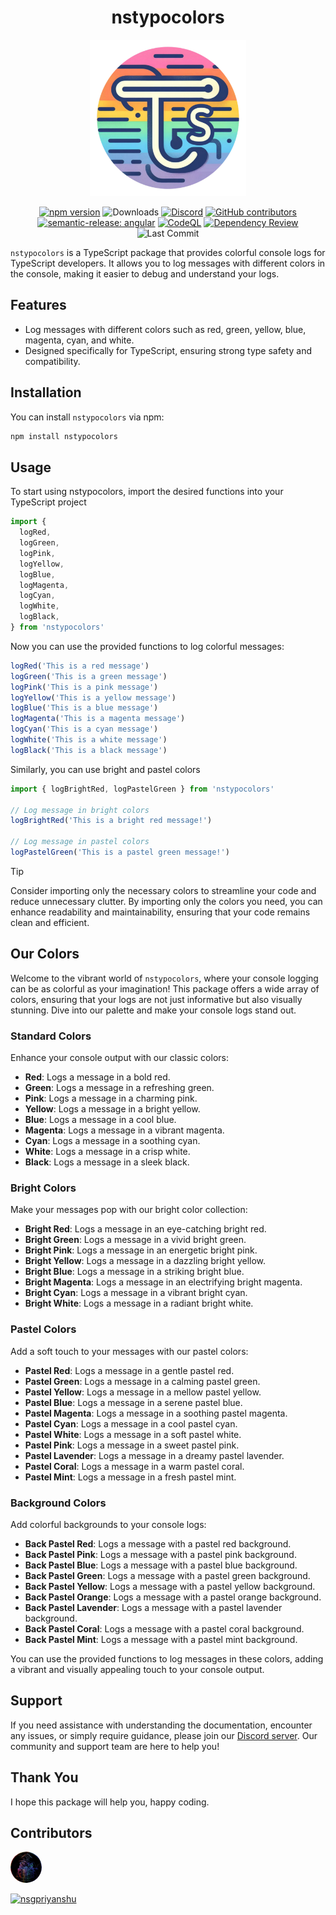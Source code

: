 <div align="center">

# nstypocolors

  <img src="./assets/nstypocoloricon.png" alt="My Colors Icon" width="250" height="250" />

[![npm version](https://img.shields.io/npm/v/nstypocolors?color=crimson&logo=npm)](https://www.npmjs.com/package/nstypocolors)
![Downloads](https://img.shields.io/npm/dt/nstypocolors?style=flat)
[![Discord](https://img.shields.io/discord/855781247480496130.svg?color=5865F2&logo=discord&logoColor=white)](https://discord.gg/7SAcEv7MDd)
[![GitHub contributors](https://img.shields.io/github/contributors/nsgpriyanshu/creatorsworld.svg?color=af52de)](https://github.com/nsgpriyanshu/creatorsworld/graphs/contributors)
[![semantic-release: angular](https://img.shields.io/badge/semantic--release-angular-e10079?logo=semantic-release)](https://github.com/nsgpriyanshu/nstypocolors)
[![CodeQL](https://github.com/nsgpriyanshu/nstypocolors/actions/workflows/codeql.yml/badge.svg)](https://github.com/nsgpriyanshu/nstypocolors/actions/workflows/codeql.yml)
[![Dependency Review](https://github.com/nsgpriyanshu/nstypocolors/actions/workflows/dependency-review.yml/badge.svg)](https://github.com/nsgpriyanshu/nstypocolors/actions/workflows/dependency-review.yml)
![Last Commit](https://img.shields.io/github/last-commit/nsgpriyanshu/nstypocolors)

</div>

`nstypocolors` is a TypeScript package that provides colorful console logs for TypeScript developers. It allows you to log messages with different colors in the console, making it easier to debug and understand your logs.

## Features

- Log messages with different colors such as red, green, yellow, blue, magenta, cyan, and white.
- Designed specifically for TypeScript, ensuring strong type safety and compatibility.

## Installation

You can install `nstypocolors` via npm:

```bash
npm install nstypocolors
```

## Usage

To start using nstypocolors, import the desired functions into your TypeScript project

```ts
import {
  logRed,
  logGreen,
  logPink,
  logYellow,
  logBlue,
  logMagenta,
  logCyan,
  logWhite,
  logBlack,
} from 'nstypocolors'
```

Now you can use the provided functions to log colorful messages:

```ts
logRed('This is a red message')
logGreen('This is a green message')
logPink('This is a pink message')
logYellow('This is a yellow message')
logBlue('This is a blue message')
logMagenta('This is a magenta message')
logCyan('This is a cyan message')
logWhite('This is a white message')
logBlack('This is a black message')
```

Similarly, you can use bright and pastel colors

```ts
import { logBrightRed, logPastelGreen } from 'nstypocolors'

// Log message in bright colors
logBrightRed('This is a bright red message!')

// Log message in pastel colors
logPastelGreen('This is a pastel green message!')
```

> [!TIP]
> Consider importing only the necessary colors to streamline your code and reduce unnecessary clutter. By importing only the colors you need, you can enhance readability and maintainability, ensuring that your code remains clean and efficient.

## Our Colors

Welcome to the vibrant world of `nstypocolors`, where your console logging can be as colorful as your imagination! This package offers a wide array of colors, ensuring that your logs are not just informative but also visually stunning. Dive into our palette and make your console logs stand out.

### Standard Colors

Enhance your console output with our classic colors:

- **Red**: Logs a message in a bold red.
- **Green**: Logs a message in a refreshing green.
- **Pink**: Logs a message in a charming pink.
- **Yellow**: Logs a message in a bright yellow.
- **Blue**: Logs a message in a cool blue.
- **Magenta**: Logs a message in a vibrant magenta.
- **Cyan**: Logs a message in a soothing cyan.
- **White**: Logs a message in a crisp white.
- **Black**: Logs a message in a sleek black.

### Bright Colors

Make your messages pop with our bright color collection:

- **Bright Red**: Logs a message in an eye-catching bright red.
- **Bright Green**: Logs a message in a vivid bright green.
- **Bright Pink**: Logs a message in an energetic bright pink.
- **Bright Yellow**: Logs a message in a dazzling bright yellow.
- **Bright Blue**: Logs a message in a striking bright blue.
- **Bright Magenta**: Logs a message in an electrifying bright magenta.
- **Bright Cyan**: Logs a message in a vibrant bright cyan.
- **Bright White**: Logs a message in a radiant bright white.

### Pastel Colors

Add a soft touch to your messages with our pastel colors:

- **Pastel Red**: Logs a message in a gentle pastel red.
- **Pastel Green**: Logs a message in a calming pastel green.
- **Pastel Yellow**: Logs a message in a mellow pastel yellow.
- **Pastel Blue**: Logs a message in a serene pastel blue.
- **Pastel Magenta**: Logs a message in a soothing pastel magenta.
- **Pastel Cyan**: Logs a message in a cool pastel cyan.
- **Pastel White**: Logs a message in a soft pastel white.
- **Pastel Pink**: Logs a message in a sweet pastel pink.
- **Pastel Lavender**: Logs a message in a dreamy pastel lavender.
- **Pastel Coral**: Logs a message in a warm pastel coral.
- **Pastel Mint**: Logs a message in a fresh pastel mint.

### Background Colors

Add colorful backgrounds to your console logs:

- **Back Pastel Red**: Logs a message with a pastel red background.
- **Back Pastel Pink**: Logs a message with a pastel pink background.
- **Back Pastel Blue**: Logs a message with a pastel blue background.
- **Back Pastel Green**: Logs a message with a pastel green background.
- **Back Pastel Yellow**: Logs a message with a pastel yellow background.
- **Back Pastel Orange**: Logs a message with a pastel orange background.
- **Back Pastel Lavender**: Logs a message with a pastel lavender background.
- **Back Pastel Coral**: Logs a message with a pastel coral background.
- **Back Pastel Mint**: Logs a message with a pastel mint background.

You can use the provided functions to log messages in these colors, adding a vibrant and visually appealing touch to your console output.

## Support

If you need assistance with understanding the documentation, encounter any issues, or simply require guidance, please join our [Discord server](https://discord.gg/vRXgWaar2G). Our community and support team are here to help you!

## Thank You

I hope this package will help you, happy coding.

## Contributors

<img src="https://raw.githubusercontent.com/nsgpriyanshu/creatorsworld/main/public/icons/colourfull-pfp.jpg" alt="nsgpriyanshu" width="50" height="50" style="border-radius: 50%;" />

[![nsgpriyanshu](https://img.shields.io/badge/Developer-nsgpriyanshu-author.svg?color=f10a0a)](https://nsgpriyanshu.github.io)
